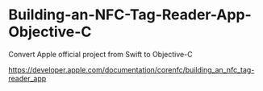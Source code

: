 # Building-an-NFC-Tag-Reader-App-Objective-C

Convert Apple official project from Swift to Objective-C

https://developer.apple.com/documentation/corenfc/building_an_nfc_tag-reader_app
